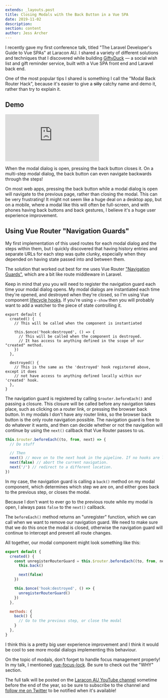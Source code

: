 ```yaml
---
extends: _layouts.post
title: Closing Modals with the Back Button in a Vue SPA
date: 2019-11-02
description: 
section: content
author: Jess Archer
---
```


I recently gave my first conference talk, titled "The Laravel Developer's Guide
to Vue SPAs" at Laracon AU. I shared a variety of different solutions and
techniques that I discovered while building [GiftyDuck](https://giftyduck.com)
&mdash; a social wish list and gift reminder service, built with a Vue SPA front
end and Laravel back end.

One of the most popular tips I shared is something I call the "Modal Back Router
Hack", because it's easier to give a ~~silly~~ catchy name and demo it,
rather than try to explain it.

## Demo

<div class="embed-container"><iframe src="https://www.youtube.com/embed/hSW6D4F8OMU" frameborder="0" allowfullscreen></iframe></div>

When the modal dialog is open, pressing the back button closes it. On
a multi-step modal dialog, the back button can even navigate backwards through
the steps!

On most web apps, pressing the back button while a modal dialog is open will
navigate to the previous page, rather than closing the modal. This can be very
frustrating! It might not seem like a huge deal on a desktop app, but on
a mobile, where a modal like this will often be full-screen, and with phones
having back buttons and back gestures, I believe it's a huge user experience
improvement.

## Using Vue Router "Navigation Guards"

My first implementation of this used routes for each modal dialog and the steps
within them, but I quickly discovered that having history entries and separate
URLs for each step was quite clunky, especially when they depended on having
state passed into and between them.

The solution that worked out best for me uses Vue Router ["Navigation
Guards"](https://router.vuejs.org/guide/advanced/navigation-guards.html), which
are a bit like route middleware in Laravel.

Keep in mind that you you will need to register the navigation guard each time
your modal dialog opens. My modal dialogs are instantiated each time they're
opened, and destroyed when they're closed, so I'm using Vue component [lifecycle
hooks](https://vuejs.org/v2/guide/instance.html#Instance-Lifecycle-Hooks). If
you're using `v-show` then you will probably want to add a watcher to the piece
of state controlling it.

```
export default {
  created() {
    // This will be called when the component is instantiated

    this.$once('hook:destroyed', () => {
      // This will be called when the component is destroyed.
      // It has access to anything defined in the scope of our "created" method.
    })
  },

  destroyed() {
    // This is the same as the 'destroyed' hook registered above, except it does
    // not have access to anything defined locally within our 'created' hook.
  },
}
```

The navigation guard is registered by calling `$router.beforeEach()` and passing
a closure. This closure will be called before any navigation takes place, such
as clicking on a router link, or pressing the browser back button. In my modals
I don't have any router links, so the browser back button is the only route
navigation possible. The navigation guard is free to do whatever it wants, and
then can decide whether or not the navigation will continue by using the
`next()` callback that Vue Router passes to us.

```js
this.$router.beforeEach((to, from, next) => {
  // Do stuff

  // Then
  next() // move on to the next hook in the pipeline. If no hooks are left, the navigation is confirmed.
  next(false) // abort the current navigation.
  next('/') // redirect to a different location.
})
```

In my case, the navigation guard is calling a `back()` method on my modal
component, which determines which step we are on, and either goes back to the
previous step, or closes the modal.

Because I don't want to ever go to the previous route while my modal is open,
I always pass `false` to the `next()` callback.

The `beforeEach()` method returns an "unregister" function, which we can call
when we want to remove our navigation guard. We need to make sure that we do
this once the modal is closed, otherwise the navigation guard will continue to
intercept and prevent all route changes.

All together, our modal component might look something like this:

```js
export default {
  created() {
    const unregisterRouterGuard = this.$router.beforeEach((to, from, next) => {
      this.back()

      next(false)
    })

    this.$once('hook:destroyed', () => {
      unregisterRouterGuard()
    })
  },

  methods: {
    back() {
      // Go to the previous step, or close the modal
    }
  },
}
```

I think this is a pretty big user experience improvement and I think it would be
cool to see more modal dialogs implementing this behaviour.

On the topic of modals, don't forget to handle focus management properly! In my
talk, I mentioned
[vue-focus-lock](https://github.com/theKashey/vue-focus-lock/). Be sure to check
out the "WHY" section.

The full talk will be posted on the [Laracon AU YouTube
channel](https://www.youtube.com/channel/UCYGmktKAAJWnqGGaH9DcTqw) sometime
before the end of the year, so be sure to subscribe to the channel and [follow
me on Twitter](https://twitter.com/jessarchercodes) to be notified when it's
available!

